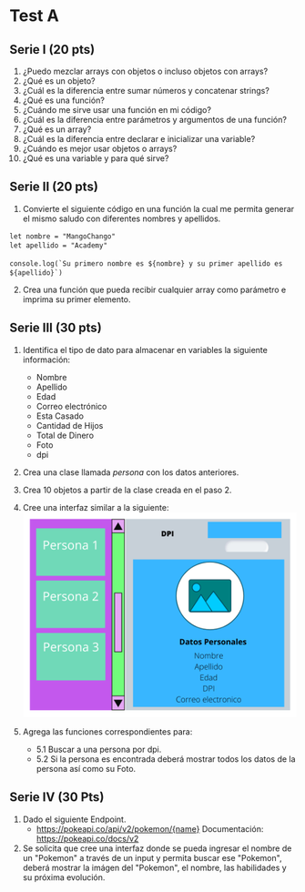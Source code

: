 # Test A 


## Serie I (20 pts)

1. ¿Puedo mezclar arrays con objetos o incluso objetos con arrays? 
2.  ¿Qué es un objeto? 
3. ¿Cuál es la diferencia entre sumar números y concatenar strings?
4. ¿Qué es una función?
5. ¿Cuándo me sirve usar una función en mi código?
6. ¿Cuál es la diferencia entre parámetros y argumentos de una función?
7. ¿Qué es un array?
8. ¿Cuál es la diferencia entre declarar e inicializar una variable?
9. ¿Cuándo es mejor usar objetos o arrays?
10. ¿Qué es una variable y para qué sirve?


## Serie II (20 pts)

1. Convierte el siguiente código en una función la cual me permita generar el mismo saludo con diferentes nombres y apellidos.

``` 
let nombre = "MangoChango"
let apellido = "Academy"

console.log(`Su primero nombre es ${nombre} y su primer apellido es ${apellido}`)

```

2. Crea una función que pueda recibir cualquier array como parámetro e imprima su primer elemento.


## Serie III (30 pts)

1. Identifica el tipo de dato para almacenar en variables la siguiente información:

    - Nombre
    - Apellido
    - Edad
    - Correo electrónico
    - Esta Casado
    - Cantidad de Hijos
    - Total de Dinero
    - Foto
    - dpi

2. Crea una clase llamada *persona* con los datos anteriores.
3. Crea 10 objetos a partir de la clase creada en el paso 2.
4. Cree una interfaz similar a la siguiente:
![title](./web2.png)
5. Agrega las funciones correspondientes para: 
    - 5.1  Buscar a una persona por dpi. 
    - 5.2 Si la persona es encontrada deberá mostrar todos los datos de la persona así como su Foto.    


## Serie IV (30 Pts)

1. Dado el siguiente Endpoint. 
    - https://pokeapi.co/api/v2/pokemon/{name}
    Documentación: https://pokeapi.co/docs/v2
2. Se solicita que cree una interfaz donde se pueda ingresar el nombre de un "Pokemon" a través de un input y permita buscar ese "Pokemon", deberá mostrar la imágen del "Pokemon", el nombre, las habilidades y su próxima evolución. 

